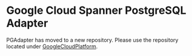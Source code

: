 # Google Cloud Spanner PostgreSQL Adapter

PGAdapter has moved to a new repository. Please use the repository located under
[GoogleCloudPlatform](https://github.com/GoogleCloudPlatform/pgadapter.git).


